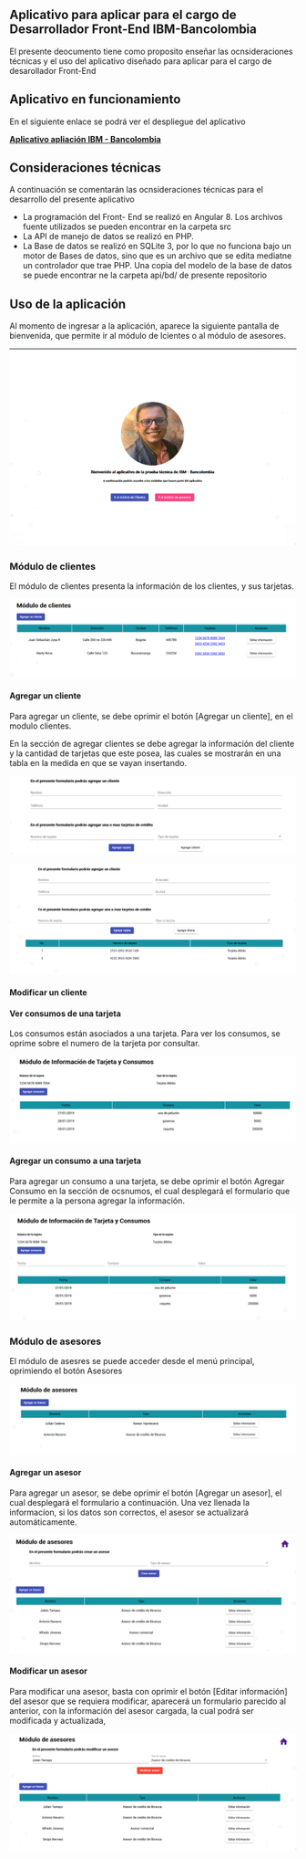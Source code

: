 ## Aplicativo para aplicar para el cargo de Desarrollador Front-End IBM-Bancolombia

El presente deocumento tiene como proposito enseñar las ocnsideraciones técnicas y el uso del aplicativo diseñado para aplicar para el cargo de desarollador Front-End

## Aplicativo en funcionamiento

En el siguiente enlace se podrá ver el despliegue del aplicativo

**<a href="http://aplicacionibm.sebasjoya.com">Aplicativo apliación IBM - Bancolombia</a>**

## Consideraciones técnicas

A continuación se comentarán las ocnsideraciones técnicas para el desarrollo del presente aplicativo

- La programación del Front- End se realizó en Angular 8. Los archivos fuente utilizados se pueden encontrar en la carpeta src
- La API de manejo de datos se realizó en PHP.
- La Base de datos se realizó en SQLite 3, por lo que no funciona bajo un motor de Bases de datos, sino que es un archivo que se edita     mediatne un controlador que trae PHP. Una copia del modelo de la base de datos se puede encontrar ne la carpeta api/bd/ de presente      repositorio

## Uso de la aplicación

Al momento de ingresar a la aplicación, aparece la siguiente pantalla de bienvenida, que permite ir al módulo de lcientes o al módulo de asesores.

![ex-020](imgReadme/inicio.png)

### Módulo de clientes

El módulo de clientes presenta la información de los clientes, y sus tarjetas.

![ex-020](imgReadme/clientes.png)

#### Agregar un cliente

Para agregar un cliente, se debe oprimir el botón [Agregar un cliente], en el modulo clientes.

En la sección de agregar clientes se debe agregar la información del cliente y la cantidad de tarjetas que este posea, las cuales se mostrarán en una tabla en la medida en que se vayan insertando.

![ex-020](imgReadme/add-cliente1.png)

![ex-020](imgReadme/add-cliente2.png)

#### Modificar un cliente

#### Ver consumos de una tarjeta

Los consumos están asociados a una tarjeta. Para ver los consumos, se oprime sobre el numero de la tarjeta por consultar.

![ex-020](imgReadme/consumo-1.png)

#### Agregar un consumo a una tarjeta

Para agregar un consumo a una tarjeta, se debe oprimir el botón Agregar Consumo en la sección de ocsnumos, el cual desplegará el formulario que le permite a la persona agregar la información.

![ex-020](imgReadme/consumo-2.png)

### Módulo de asesores

El módulo de asesres se puede acceder desde el menú principal, oprimiendo el botón Asesores

![ex-020](imgReadme/asesores.png)

#### Agregar un asesor

Para agregar un asesor, se debe oprimir el botón [Agregar un asesor], el cual desplegará el formulario a continuación.
Una vez llenada la informacíon, si los datos son correctos, el asesor se actualizará automáticamente.

![ex-020](imgReadme/agregarAsesor.png)

#### Modificar un asesor

Para modificar una asesor, basta con oprimir el botón [Editar información] del asesor que se requiera modificar, aparecerá un formulario parecido al anterior, con la información del asesor cargada, la cual podrá ser modificada y actualizada,

![ex-020](imgReadme/modificarAsesor.png)